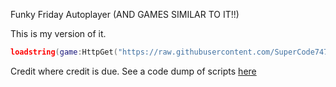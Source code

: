 Funky Friday Autoplayer (AND GAMES SIMILAR TO IT!!)

This is my version of it.
```lua
loadstring(game:HttpGet("https://raw.githubusercontent.com/SuperCode747/funky-autoplay/refs/heads/main/script.lua",true))()
```

Credit where credit is due.
See a code dump of scripts [here](https://docs.google.com/document/d/1y8fIxM9a7iycduAzmg4qgK47hRcESEdV1J7hIeNWr9A/edit?tab=t.0)
